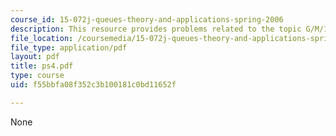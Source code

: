 ```yaml
---
course_id: 15-072j-queues-theory-and-applications-spring-2006
description: This resource provides problems related to the topic G/M/1 queueing system.
file_location: /coursemedia/15-072j-queues-theory-and-applications-spring-2006/f55bbfa08f352c3b100181c0bd11652f_ps4.pdf
file_type: application/pdf
layout: pdf
title: ps4.pdf
type: course
uid: f55bbfa08f352c3b100181c0bd11652f

---
```

None